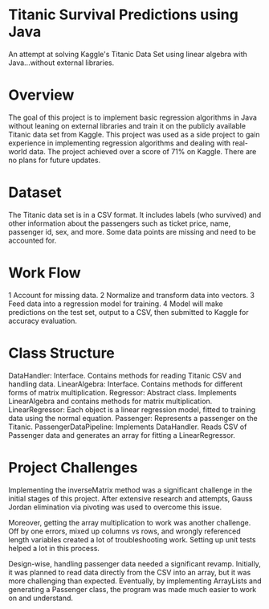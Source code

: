 # Titanic Survival Predictions using Java
An attempt at solving Kaggle's Titanic Data Set using linear algebra with Java...without external libraries.

# Overview
The goal of this project is to implement basic regression algorithms in Java without leaning on external libraries and train it on the publicly available Titanic data set from Kaggle. This project was used as a side project to gain experience in implementing regression algorithms and dealing with real-world data. The project achieved over a score of 71% on Kaggle. There are no plans for future updates.

# Dataset
The Titanic data set is in a CSV format. It includes labels (who survived) and other information about the passengers such as ticket price, name, passenger id, sex, and more. Some data points are missing and need to be accounted for.

# Work Flow
1 Account for missing data.
2 Normalize and transform data into vectors.
3 Feed data into a regression model for training.
4 Model will make predictions on the test set, output to a CSV, then submitted to Kaggle for accuracy evaluation.

# Class Structure
DataHandler: Interface. Contains methods for reading Titanic CSV and handling data.
LinearAlgebra: Interface. Contains methods for different forms of matrix multiplication.
Regressor: Abstract class. Implements LinearAlgebra and contains methods for matrix multiplication.
LinearRegressor: Each object is a linear regression model, fitted to training data using the normal equation.
Passenger: Represents a passenger on the Titanic.
PassengerDataPipeline: Implements DataHandler. Reads CSV of Passenger data and generates an array for fitting a LinearRegressor.

# Project Challenges
Implementing the inverseMatrix method was a significant challenge in the initial stages of this project. After extensive research and attempts, Gauss Jordan elimination via pivoting was used to overcome this issue.

Moreover, getting the array multiplication to work was another challenge. Off by one errors, mixed up columns vs rows, and wrongly referenced length variables created a lot of troubleshooting work. Setting up unit tests helped a lot in this process.

Design-wise, handling passenger data needed a significant revamp. Initially, it was planned to read data directly from the CSV into an array, but it was more challenging than expected. Eventually, by implementing ArrayLists and generating a Passenger class, the program was made much easier to work on and understand.
